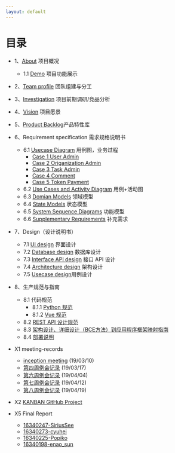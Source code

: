 ```yaml
---
layout: default
---
```


# 目录
* 1、[About](01-about)  项目概况
  - 1.1 [Demo](01-01-demo-pre) 项目功能展示
* 2、[Team profile](02-team-profile)  团队组建与分工
* 3、[Investigation](03-investigation) 项目前期调研/竞品分析
* 4、[Vision](04-vision) 项目愿景
* 5、[Product Backlog](05-product-backlog)产品特性库
* 6、Requirement specification 需求规格说明书
  - 6.1 [Usecase Diagram](06-01-usecase-diagram)  用例图，业务过程
    - [Case 1 User Admin](06-02-01-user-admin)
    - [Case 2 Origanization Admin](06-02-02-organization-admin)
    - [Case 3 Task Admin](06-02-03-task-admin)
    - [Case 4 Comment](06-02-04-comment)
    - [Case 5 Token Payment](06-02-05-token-payment)
  - 6.2 [Use Cases and Activity Diagram](06-02-use-case-and-uml-activity-diagram) 用例+活动图
  - 6.3 [Domian Models](06-03-domian-models)  领域模型
  - 6.4 [State Models](06-04-state-models)  状态模型
  - 6.5 [System Sequence Diagrams](06-05-system-sequence-diagrams)  功能模型
  - 6.6 [Supplementary Requirements](06-06-supplementary-requirements)  补充需求
* 7、Design（设计说明书）
  - 7.1 [UI design](07-01-ui-design) 界面设计
  - 7.2 [Database design](07-02-database-design) 数据库设计
  - 7.3 [Interface API design](07-03-interface-api-design)  接口 API 设计  
  - 7.4 [Architecture design](07-04-architecture-design) 架构设计 
  - 7.5 [Usecase design](07-05-usercase-design)用例设计
* 8、生产规范与指南
  - 8.1 代码规范
    - 8.1.1 [Python 规范](https://zh-google-styleguide.readthedocs.io/en/latest/google-python-styleguide/contents/#)
    - 8.1.2 [Vue 规范](https://cn.vuejs.org/v2/style-guide/index.html)
  - 8.2 [REST API 设计规范](https://docs.microsoft.com/zh-cn/azure/architecture/best-practices/api-design)
  - 8.3 [架构设计、详细设计（BCE方法）到应用程序框架映射指南](08-03-ecb-design)
  - 8.4 [部署说明](08-04-deployment-instruction)

* X1 meeting-records
  - [inception meeting](X1-01-inception-meeting) (19/03/10)
  - [第四周例会记录](X1-02-week4-meeting-records) (19/03/17)
  - [第六周例会记录]() (19/04/04)
  - [第七周例会记录](X1-03-week7-meeting-record) (19/04/12)
  - [第八周例会记录](X1-04-week8-meeting-record) (19/04/19)
* X2 [KANBAN GitHub Project](https://github.com/2019-system-analysis-team/Hands-On-Money/projects)
* X5 Final Report
  - [16340247-SiriusSee](X5-01)
  - [16340273-cyuhei](X5-02)
  - [16340225-Popiko](X5-03)
  - [16340198-enao_sun](X5-04)

